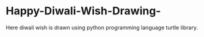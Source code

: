 # Happy-Diwali-Wish-Drawing-
Here diwali wish is drawn using python programming language turtle library.
